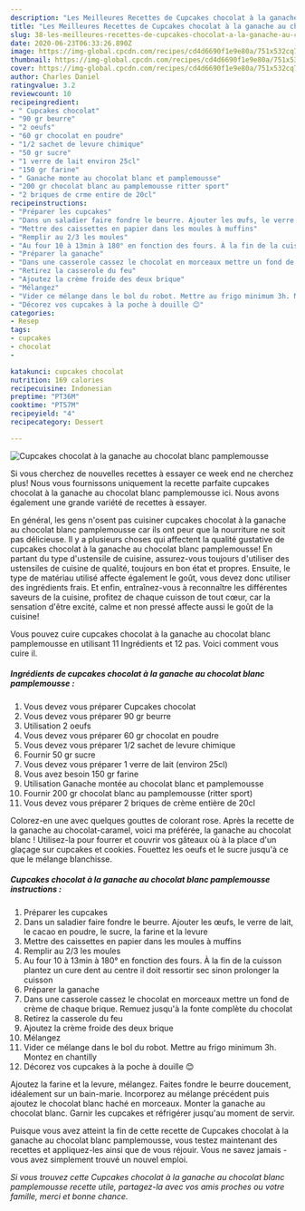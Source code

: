 ```yaml
---
description: "Les Meilleures Recettes de Cupcakes chocolat à la ganache au chocolat blanc pamplemousse"
title: "Les Meilleures Recettes de Cupcakes chocolat à la ganache au chocolat blanc pamplemousse"
slug: 38-les-meilleures-recettes-de-cupcakes-chocolat-a-la-ganache-au-chocolat-blanc-pamplemousse
date: 2020-06-23T06:33:26.890Z
image: https://img-global.cpcdn.com/recipes/cd4d6690f1e9e80a/751x532cq70/cupcakes-chocolat-a-la-ganache-au-chocolat-blanc-pamplemousse-photo-principale-de-la-recette.jpg
thumbnail: https://img-global.cpcdn.com/recipes/cd4d6690f1e9e80a/751x532cq70/cupcakes-chocolat-a-la-ganache-au-chocolat-blanc-pamplemousse-photo-principale-de-la-recette.jpg
cover: https://img-global.cpcdn.com/recipes/cd4d6690f1e9e80a/751x532cq70/cupcakes-chocolat-a-la-ganache-au-chocolat-blanc-pamplemousse-photo-principale-de-la-recette.jpg
author: Charles Daniel
ratingvalue: 3.2
reviewcount: 10
recipeingredient:
- " Cupcakes chocolat"
- "90 gr beurre"
- "2 oeufs"
- "60 gr chocolat en poudre"
- "1/2 sachet de levure chimique"
- "50 gr sucre"
- "1 verre de lait environ 25cl"
- "150 gr farine"
- " Ganache monte au chocolat blanc et pamplemousse"
- "200 gr chocolat blanc au pamplemousse ritter sport"
- "2 briques de crme entire de 20cl"
recipeinstructions:
- "Préparer les cupcakes"
- "Dans un saladier faire fondre le beurre. Ajouter les œufs, le verre de lait, le cacao en poudre, le sucre, la farine et la levure"
- "Mettre des caissettes en papier dans les moules à muffins"
- "Remplir au 2/3 les moules"
- "Au four 10 à 13min à 180° en fonction des fours. À la fin de la cuisson plantez un cure dent au centre il doit ressortir sec sinon prolonger la cuisson"
- "Préparer la ganache"
- "Dans une casserole cassez le chocolat en morceaux mettre un fond de crème de chaque brique. Remuez jusqu&#39;à la fonte complète du chocolat"
- "Retirez la casserole du feu"
- "Ajoutez la crème froide des deux brique"
- "Mélangez"
- "Vider ce mélange dans le bol du robot. Mettre au frigo minimum 3h. Montez en chantilly"
- "Décorez vos cupcakes à la poche à douille 😊"
categories:
- Resep
tags:
- cupcakes
- chocolat
- 

katakunci: cupcakes chocolat  
nutrition: 169 calories
recipecuisine: Indonesian
preptime: "PT36M"
cooktime: "PT57M"
recipeyield: "4"
recipecategory: Dessert

---
```



![Cupcakes chocolat à la ganache au chocolat blanc pamplemousse](https://img-global.cpcdn.com/recipes/cd4d6690f1e9e80a/751x532cq70/cupcakes-chocolat-a-la-ganache-au-chocolat-blanc-pamplemousse-photo-principale-de-la-recette.jpg)

Si vous cherchez de nouvelles recettes à essayer ce week end ne cherchez plus! Nous vous fournissons uniquement la recette parfaite cupcakes chocolat à la ganache au chocolat blanc pamplemousse ici. Nous avons également une grande variété de recettes à essayer.

En général, les gens n'osent pas cuisiner cupcakes chocolat à la ganache au chocolat blanc pamplemousse car ils ont peur que la nourriture ne soit pas délicieuse. Il y a plusieurs choses qui affectent la qualité gustative de cupcakes chocolat à la ganache au chocolat blanc pamplemousse! En partant du type d'ustensile de cuisine, assurez-vous toujours d'utiliser des ustensiles de cuisine de qualité, toujours en bon état et propres. Ensuite, le type de matériau utilisé affecte également le goût, vous devez donc utiliser des ingrédients frais. Et enfin, entraînez-vous à reconnaître les différentes saveurs de la cuisine, profitez de chaque cuisson de tout cœur, car la sensation d'être excité, calme et non pressé affecte aussi le goût de la cuisine!

<!--inarticleads1-->

Vous pouvez cuire cupcakes chocolat à la ganache au chocolat blanc pamplemousse en utilisant 11 Ingrédients et 12 pas. Voici comment vous cuire il.

##### Ingrédients de cupcakes chocolat à la ganache au chocolat blanc pamplemousse :

1. Vous devez vous préparer  Cupcakes chocolat
1. Vous devez vous préparer 90 gr beurre
1. Utilisation 2 oeufs
1. Vous devez vous préparer 60 gr chocolat en poudre
1. Vous devez vous préparer 1/2 sachet de levure chimique
1. Fournir 50 gr sucre
1. Vous devez vous préparer 1 verre de lait (environ 25cl)
1. Vous avez besoin 150 gr farine
1. Utilisation  Ganache montée au chocolat blanc et pamplemousse
1. Fournir 200 gr chocolat blanc au pamplemousse (ritter sport)
1. Vous devez vous préparer 2 briques de crème entière de 20cl


Colorez-en une avec quelques gouttes de colorant rose. Après la recette de la ganache au chocolat-caramel, voici ma préférée, la ganache au chocolat blanc ! Utilisez-la pour fourrer et couvrir vos gâteaux où à la place d&#39;un glaçage sur cupcakes et cookies. Fouettez les oeufs et le sucre jusqu&#39;à ce que le mélange blanchisse. 

<!--inarticleads2-->

##### Cupcakes chocolat à la ganache au chocolat blanc pamplemousse instructions :

1. Préparer les cupcakes
1. Dans un saladier faire fondre le beurre. Ajouter les œufs, le verre de lait, le cacao en poudre, le sucre, la farine et la levure
1. Mettre des caissettes en papier dans les moules à muffins
1. Remplir au 2/3 les moules
1. Au four 10 à 13min à 180° en fonction des fours. À la fin de la cuisson plantez un cure dent au centre il doit ressortir sec sinon prolonger la cuisson
1. Préparer la ganache
1. Dans une casserole cassez le chocolat en morceaux mettre un fond de crème de chaque brique. Remuez jusqu&#39;à la fonte complète du chocolat
1. Retirez la casserole du feu
1. Ajoutez la crème froide des deux brique
1. Mélangez
1. Vider ce mélange dans le bol du robot. Mettre au frigo minimum 3h. Montez en chantilly
1. Décorez vos cupcakes à la poche à douille 😊


Ajoutez la farine et la levure, mélangez. Faites fondre le beurre doucement, idéalement sur un bain-marie. Incorporez au mélange précédent puis ajoutez le chocolat blanc haché en morceaux. Monter la ganache au chocolat blanc. Garnir les cupcakes et réfrigérer jusqu&#39;au moment de servir. 

<!--inarticleads1-->

<p>
Puisque vous avez atteint la fin de cette recette de Cupcakes chocolat à la ganache au chocolat blanc pamplemousse, vous testez maintenant des recettes et appliquez-les ainsi que de vous réjouir. Vous ne savez jamais - vous avez simplement trouvé un nouvel emploi.
</p>

<p>
<i>Si vous trouvez cette Cupcakes chocolat à la ganache au chocolat blanc pamplemousse recette utile, partagez-la avec vos amis proches ou votre famille, merci et bonne chance.</i>
</p>
